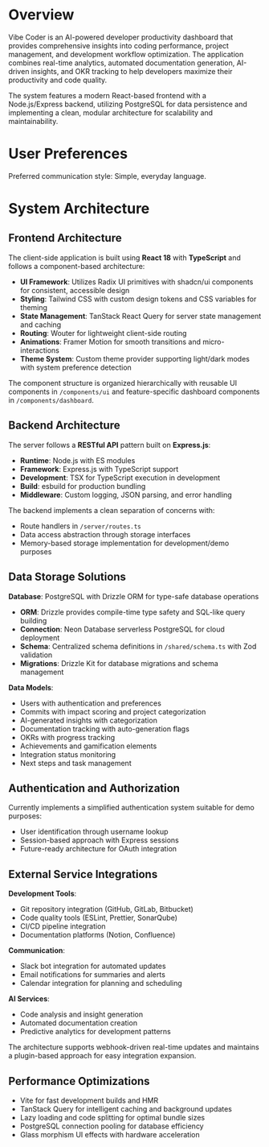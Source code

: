 # Overview

Vibe Coder is an AI-powered developer productivity dashboard that provides comprehensive insights into coding performance, project management, and development workflow optimization. The application combines real-time analytics, automated documentation generation, AI-driven insights, and OKR tracking to help developers maximize their productivity and code quality.

The system features a modern React-based frontend with a Node.js/Express backend, utilizing PostgreSQL for data persistence and implementing a clean, modular architecture for scalability and maintainability.

# User Preferences

Preferred communication style: Simple, everyday language.

# System Architecture

## Frontend Architecture

The client-side application is built using **React 18** with **TypeScript** and follows a component-based architecture:

- **UI Framework**: Utilizes Radix UI primitives with shadcn/ui components for consistent, accessible design
- **Styling**: Tailwind CSS with custom design tokens and CSS variables for theming
- **State Management**: TanStack React Query for server state management and caching
- **Routing**: Wouter for lightweight client-side routing
- **Animations**: Framer Motion for smooth transitions and micro-interactions
- **Theme System**: Custom theme provider supporting light/dark modes with system preference detection

The component structure is organized hierarchically with reusable UI components in `/components/ui` and feature-specific dashboard components in `/components/dashboard`.

## Backend Architecture

The server follows a **RESTful API** pattern built on **Express.js**:

- **Runtime**: Node.js with ES modules
- **Framework**: Express.js with TypeScript support
- **Development**: TSX for TypeScript execution in development
- **Build**: esbuild for production bundling
- **Middleware**: Custom logging, JSON parsing, and error handling

The backend implements a clean separation of concerns with:
- Route handlers in `/server/routes.ts`
- Data access abstraction through storage interfaces
- Memory-based storage implementation for development/demo purposes

## Data Storage Solutions

**Database**: PostgreSQL with Drizzle ORM for type-safe database operations

- **ORM**: Drizzle provides compile-time type safety and SQL-like query building
- **Connection**: Neon Database serverless PostgreSQL for cloud deployment
- **Schema**: Centralized schema definitions in `/shared/schema.ts` with Zod validation
- **Migrations**: Drizzle Kit for database migrations and schema management

**Data Models**:
- Users with authentication and preferences
- Commits with impact scoring and project categorization
- AI-generated insights with categorization
- Documentation tracking with auto-generation flags
- OKRs with progress tracking
- Achievements and gamification elements
- Integration status monitoring
- Next steps and task management

## Authentication and Authorization

Currently implements a simplified authentication system suitable for demo purposes:
- User identification through username lookup
- Session-based approach with Express sessions
- Future-ready architecture for OAuth integration

## External Service Integrations

**Development Tools**:
- Git repository integration (GitHub, GitLab, Bitbucket)
- Code quality tools (ESLint, Prettier, SonarQube)
- CI/CD pipeline integration
- Documentation platforms (Notion, Confluence)

**Communication**:
- Slack bot integration for automated updates
- Email notifications for summaries and alerts
- Calendar integration for planning and scheduling

**AI Services**:
- Code analysis and insight generation
- Automated documentation creation
- Predictive analytics for development patterns

The architecture supports webhook-driven real-time updates and maintains a plugin-based approach for easy integration expansion.

## Performance Optimizations

- Vite for fast development builds and HMR
- TanStack Query for intelligent caching and background updates
- Lazy loading and code splitting for optimal bundle sizes
- PostgreSQL connection pooling for database efficiency
- Glass morphism UI effects with hardware acceleration